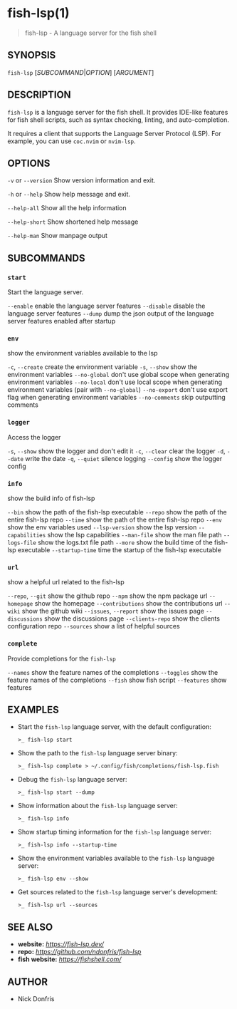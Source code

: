 # fish-lsp(1)

> fish-lsp - A language server for the fish shell

## SYNOPSIS

`fish-lsp` [_SUBCOMMAND_|_OPTION_] [_ARGUMENT_]

## DESCRIPTION

`fish-lsp` is a language server for the fish shell. It provides IDE-like features for fish shell scripts, such as syntax checking, linting, and auto-completion.

It requires a client that supports the Language Server Protocol (LSP). For example, you can use `coc.nvim` or `nvim-lsp`.

## OPTIONS

`-v` or `--version`  Show version information and exit.

`-h` or  `--help`    Show help message and exit.

`--help-all`         Show all the help information

`--help-short`       Show shortened help message

`--help-man`         Show manpage output

## SUBCOMMANDS

### `start`

Start the language server.

  `--enable`    enable the language server features
  `--disable`   disable the language server features
  `--dump`    dump the json output of the language server features enabled after startup

### `env`

show the environment variables available to the lsp

  `-c`, `--create`    create the environment variable
  `-s`, `--show`      show the environment variables
  `--no-global`     don't use global scope when generating environment variables
  `--no-local`      don't use local scope when generating environment variables (pair with `--no-global`)
  `--no-export`     don't use export flag when generating environment variables
  `--no-comments`   skip outputting comments

### `logger`

Access the logger

  `-s`, `--show`    show the logger and don't edit it
  `-c`, `--clear`   clear the logger
  `-d`, `--date`    write the date
  `-q`, `--quiet`   silence logging
  `--config`      show the logger config

### `info`

show the build info of fish-lsp

  `--bin`             show the path of the fish-lsp executable
  `--repo`            show the path of the entire fish-lsp repo
  `--time`            show the path of the entire fish-lsp repo
  `--env`             show the env variables used
  `--lsp-version`     show the lsp version
  `--capabilities`    show the lsp capabilities
  `--man-file`        show the man file path
  `--logs-file`       show the logs.txt file path
  `--more`            show the build time of the fish-lsp executable
  `--startup-time`    time the startup of the fish-lsp executable

### `url`

show a helpful url related to the fish-lsp

  `--repo`, `--git`        show the github repo
  `--npm`                show the npm package url
  `--homepage`           show the homepage
  `--contributions`      show the contributions url
  `--wiki`               show the github wiki
  `--issues`, `--report`   show the issues page
  `--discussions`        show the discussions page
  `--clients-repo`       show the clients configuration repo
  `--sources`            show a list of helpful sources

### `complete`

Provide completions for the `fish-lsp`

  `--names`     show the feature names of the completions
  `--toggles`   show the feature names of the completions
  `--fish`      show fish script
  `--features`  show features

## EXAMPLES

- Start the `fish-lsp` language server, with the default configuration:

  ```fish
  >_ fish-lsp start
  ```

- Show the path to the `fish-lsp` language server binary:

  ```fish
  >_ fish-lsp complete > ~/.config/fish/completions/fish-lsp.fish
  ```

- Debug the `fish-lsp` language server:

  ```fish
  >_ fish-lsp start --dump
  ```

- Show information about the `fish-lsp` language server:

  ```fish
  >_ fish-lsp info 
  ```

- Show startup timing information for the `fish-lsp` language server:

  ```fish
  >_ fish-lsp info --startup-time
  ```

- Show the environment variables available to the `fish-lsp` language server:

  ```fish
  >_ fish-lsp env --show
  ```

- Get sources related to the `fish-lsp` language server's development:

  ```fish
  >_ fish-lsp url --sources
  ```

## SEE ALSO

- __website:__ _https://fish-lsp.dev/_
- __repo:__ _https://github.com/ndonfris/fish-lsp_
- __fish website:__ _https://fishshell.com/_

## AUTHOR

- Nick Donfris
